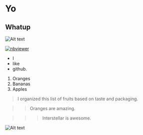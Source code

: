 # Yo

## Whatup 
![Alt text](https://i.makeagif.com/media/2-03-2016/GV_byi.gif)

[![nbviewer](https://raw.githubusercontent.com/jupyter/design/master/logos/Badges/nbviewer_badge.svg)](https://nbviewer.jupyter.org/github/rcjones9/BIOS512-Assignments/tree/main/)

- I
- like
- github.

1. Oranges
1. Bananas
1. Apples

> I organized this list of fruits based on taste and packaging.

>>Oranges are amazing.

>>>Interstellar is awesome.

![Alt text](https://media1.giphy.com/media/SVCSsoKU5v6ZJLk07n/giphy.gif)
